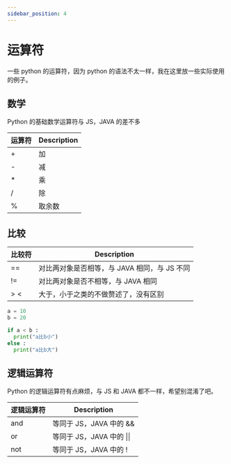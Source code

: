 ```yaml
---
sidebar_position: 4
---
```


# 运算符

一些 python 的运算符，因为 python 的语法不太一样，我在这里放一些实际使用的例子。

## 数学

Python 的基础数学运算符与 JS，JAVA 的差不多

| 运算符 | Description |
| ------ | ----------- |
| +      | 加          |
| -      | 减          |
| \*     | 乘          |
| /      | 除          |
| %      | 取余数      |

## 比较

| 比较符 | Description                                  |
| ------ | -------------------------------------------- |
| ==     | 对比两对象是否相等，与 JAVA 相同，与 JS 不同 |
| !=     | 对比两对象是否不相等，与 JAVA 相同           |
| \> \<  | 大于，小于之类的不做赘述了，没有区别         |

```python
a = 10
b = 20

if a < b :
  print("a比b小")
else :
  print("a比b大")
```

## 逻辑运算符

Python 的逻辑运算符有点麻烦，与 JS 和 JAVA 都不一样，希望别混淆了吧。

| 逻辑运算符 | Description               |
| ---------- | ------------------------- |
| and        | 等同于 JS，JAVA 中的 &&   |
| or         | 等同于 JS，JAVA 中的 \|\| |
| not        | 等同于 JS，JAVA 中的 !    |

```python

```
